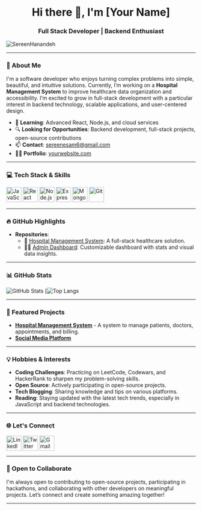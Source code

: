 <h1 align="center">Hi there 👋, I'm [Your Name]</h1>
<h3 align="center">Full Stack Developer | Backend Enthusiast</h3>

<p align="left"> <img src="https://komarev.com/ghpvc/?username=SereenHanandeh&label=Profile%20views&color=0e75b6&style=flat" alt="SereenHanandeh" /> </p>

---

### 📝 About Me

I'm a software developer who enjoys turning complex problems into simple, beautiful, and intuitive solutions. Currently, I’m working on a **Hospital Management System** to improve healthcare data organization and accessibility. I’m excited to grow in full-stack development with a particular interest in backend technology, scalable applications, and user-centered design.

- 🌱 **Learning**: Advanced React, Node.js, and cloud services
- 🔍 **Looking for Opportunities**: Backend development, full-stack projects, open-source contributions
- 📫 **Contact**: [sereenesam6@gmail.com](sereenesam6@gmail.com)
- 👨‍💻 **Portfolio**: [yourwebsite.com](https://yourwebsite.com)

---

### 💻 Tech Stack & Skills

<p align="left">
  <img src="https://img.icons8.com/color/48/000000/javascript.png" alt="JavaScript" width="40" height="40"/> 
  <img src="https://img.icons8.com/color/48/000000/react-native.png" alt="React" width="40" height="40"/>
  <img src="https://img.icons8.com/color/48/000000/nodejs.png" alt="Node.js" width="40" height="40"/>
  <img src="https://img.icons8.com/color/48/000000/express.png" alt="Express.js" width="40" height="40"/>
  <img src="https://img.icons8.com/color/48/000000/mongodb.png" alt="MongoDB" width="40" height="40"/>
  <img src="https://img.icons8.com/color/48/000000/git.png" alt="Git" width="40" height="40"/>
</p>

---

### 🔥 GitHub Highlights

- **Repositories**: 
  - 🏥 [Hospital Management System](https://github.com/C12-SereenHanandeh/MERAKI_Academy_Project_4): A full-stack healthcare solution.
  - 🧑‍💼 [Admin Dashboard](https://github.com/C12-SereenHanandeh/MERAKI_Academy_Project_4/blob/main/frontend/src/pages/AdminDashboard.js): Customizable dashboard with stats and visual data insights.

---

### 📊 GitHub Stats

  ![GitHub Stats](https://github-readme-stats.vercel.app/api?username=SereenHanandeh&show_icons=true&theme=radical)
  [![Top Langs](https://github-readme-stats.vercel.app/api/top-langs/?username=SereenHanandeh&layout=compact&langs_count=8&theme=radical)

---

### 🚀 Featured Projects

- **[Hospital Management System](https://github.com/C12-SereenHanandeh/MERAKI_Academy_Project_4)** - A system to manage patients, doctors, appointments, and billing.
- **[Social Media Platform](https://github.com/C12-SereenHanandeh/MERAKI_Academy_Project_2)** 


---

### 💡 Hobbies & Interests

- **Coding Challenges**: Practicing on LeetCode, Codewars, and HackerRank to sharpen my problem-solving skills.
- **Open Source**: Actively participating in open-source projects.
- **Tech Blogging**: Sharing knowledge and tips on various platforms.
- **Reading**: Staying updated with the latest tech trends, especially in JavaScript and backend technologies.

---

### 🌐 Let's Connect

<p align="left">
<a href="https://linkedin.com/in/yourusername" target="blank"><img align="center" src="https://img.icons8.com/fluent/48/000000/linkedin.png" alt="LinkedIn" height="40" width="40" /></a>
<a href="https://x.com/HanandehSe69200" target="blank"><img align="center" src="https://img.icons8.com/fluent/48/000000/twitter.png" alt="Twitter" height="40" width="40" /></a>
<a href="mailto:sereenesam6@gmail.com" target="blank"><img align="center" src="https://img.icons8.com/fluent/48/000000/gmail.png" alt="Gmail" height="40" width="40" /></a>
</p>

---

### 🤝 Open to Collaborate

I'm always open to contributing to open-source projects, participating in hackathons, and collaborating with other developers on meaningful projects. Let’s connect and create something amazing together!

---

